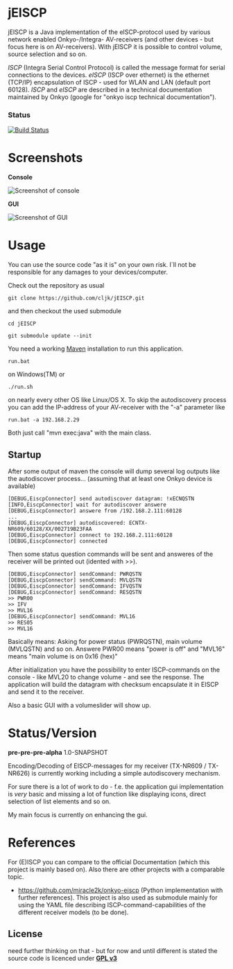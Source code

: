 jEISCP
======

jEISCP is a Java implementation of the eISCP-protocol used by various network enabled Onkyo-/Integra- AV-receivers (and other devices - but focus here is on AV-receivers). With jEISCP it is possible to control volume, source selection and so on.

_ISCP_ (Integra Serial Control Protocol) is called the message format for serial connections to the devices. _eISCP_ (ISCP over ethernet) is the ethernet (TCP/IP) encapsulation of ISCP - used for WLAN and LAN (default port 60128). _ISCP_ and _eISCP_ are described in a technical documentation maintained by Onkyo (google for "onkyo iscp technical documentation").

### Status
[![Build Status](https://travis-ci.org/cljk/jEISCP.png)](https://travis-ci.org/cljk/jEISCP)

Screenshots
===========
**Console**

![Screenshot of console](https://raw.githubusercontent.com/cljk/jEISCP/master/src/main/img/screenshot_console.png)

**GUI**

![Screenshot of GUI](https://raw.githubusercontent.com/cljk/jEISCP/master/src/main/img/screenshot_gui.png)




Usage
=====
You can use the source code "as it is" on your own risk. I´ll not be responsible for any damages to your devices/computer.


Check out the repository as usual

    git clone https://github.com/cljk/jEISCP.git

and then checkout the used submodule

    cd jEISCP

    git submodule update --init

You need a working [Maven] installation to run this application.

    run.bat

on Windows(TM) or 

    ./run.sh
    
on nearly every other OS like Linux/OS X.
To skip the autodiscovery process you can add the IP-address of your AV-receiver with the "-a" parameter like

    run.bat -a 192.168.2.29

Both just call "mvn exec:java" with the main class.

Startup
-------
After some output of maven the console will dump several log outputs like the autodiscover process... (assuming that at least one Onkyo device is available)

    [DEBUG,EiscpConnector] send autodiscover datagram: !xECNQSTN
    [INFO,EiscpConnector] wait for autodiscover answere
    [DEBUG,EiscpConnector] answere from /192.168.2.111:60128
    ...
    [DEBUG,EiscpConnector] autodiscovered: ECNTX-NR609/60128/XX/002719B23FAA
    [DEBUG,EiscpConnector] connect to 192.168.2.111:60128
    [DEBUG,EiscpConnector] connected

Then some status question commands will be sent and answeres of the receiver will be printed out (idented with >>).

    [DEBUG,EiscpConnector] sendCommand: PWRQSTN
    [DEBUG,EiscpConnector] sendCommand: MVLQSTN
    [DEBUG,EiscpConnector] sendCommand: IFVQSTN
    [DEBUG,EiscpConnector] sendCommand: RESQSTN
    >> PWR00
    >> IFV
    >> MVL16
    [DEBUG,EiscpConnector] sendCommand: MVL16
    >> RES05
    >> MVL16
    
Basically means: 
Asking for power status (PWRQSTN), main volume (MVLQSTN) and so on. Answere PWR00 means "power is off" and "MVL16" means "main volume is on 0x16 (hex)"

After initialization you have the possibility to enter ISCP-commands on the console - like MVL20 to change volume - and see the response. The application will build the datagram with checksum encapsulate it in EISCP and send it to the receiver.

Also a basic GUI with a volumeslider will show up.



Status/Version
==============

**pre-pre-pre-alpha** 
1.0-SNAPSHOT

Encoding/Decoding of EISCP-messages for my receiver (TX-NR609 / TX-NR626) is currently working including a simple autodiscovery mechanism. 

For sure there is a lot of work to do - f.e. the application gui implementation is *very* basic and missing a lot of function like displaying icons, direct selection of list elements and so on.

My main focus is currently on enhancing the gui.


References
==========

For (E)ISCP you can compare to the official Documentation (which this project is mainly based on). Also there are other projects with a comparable topic.

* https://github.com/miracle2k/onkyo-eiscp (Python implementation with further references). This project is also used as submodule mainly for using the YAML file describing ISCP-command-capabilities of the different receiver models (to be done).



License
-
need further thinking on that - but for now and until different is stated the source code is licenced under
**[GPL v3]**


  [maven]: http://maven.apache.org/
  [gpl v3]: http://www.gnu.org/licenses/gpl.html

    
